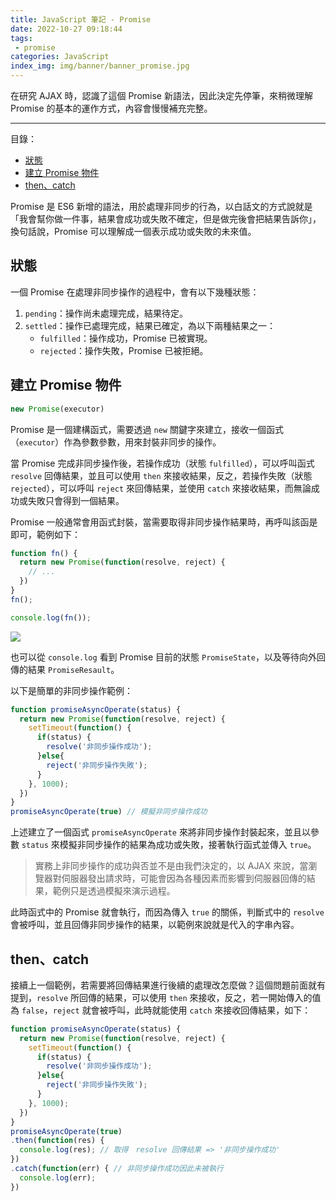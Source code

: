 ```yaml
---
title: JavaScript 筆記 - Promise
date: 2022-10-27 09:18:44
tags:
 - promise
categories: JavaScript
index_img: img/banner/banner_promise.jpg
---
```


在研究 AJAX 時，認識了這個 Promise 新語法，因此決定先停筆，來稍微理解 Promise 的基本的運作方式，內容會慢慢補充完整。

<!--more-->

---
<div class="toc">
<p class="toc-title">目錄：</p>

- [狀態](#狀態)
- [建立 Promise 物件](#建立-Promise-物件)
- [then、catch](#then、catch)
</div>


Promise 是 ES6 新增的語法，用於處理非同步的行為，以白話文的方式說就是「我會幫你做一件事，結果會成功或失敗不確定，但是做完後會把結果告訴你」，換句話說，Promise 可以理解成一個表示成功或失敗的未來值。

## 狀態

一個 Promise 在處理非同步操作的過程中，會有以下幾種狀態：

1. `pending`：操作尚未處理完成，結果待定。
2. `settled`：操作已處理完成，結果已確定，為以下兩種結果之一：
    - `fulfilled`：操作成功，Promise 已被實現。
    - `rejected`：操作失敗，Promise 已被拒絕。


## 建立 Promise 物件
```javascript
new Promise(executor)
```
Promise 是一個建構函式，需要透過 `new` 關鍵字來建立，接收一個函式（`executor`）作為參數參數，用來封裝非同步的操作。

當 Promise 完成非同步操作後，若操作成功（狀態 `fulfilled`），可以呼叫函式 `resolve` 回傳結果，並且可以使用 `then` 來接收結果，反之，若操作失敗（狀態 `rejected`），可以呼叫 `reject` 來回傳結果，並使用 `catch` 來接收結果，而無論成功或失敗只會得到一個結果。

Promise 一般通常會用函式封裝，當需要取得非同步操作結果時，再呼叫該函是即可，範例如下：

```javascript
function fn() {
  return new Promise(function(resolve, reject) {
    // ...
  })
}
fn();

console.log(fn());
```
![](https://i.imgur.com/pTVfu2l.png)

也可以從 `console.log` 看到 Promise 目前的狀態 `PromiseState`，以及等待向外回傳的結果 `PromiseResault`。

以下是簡單的非同步操作範例：

```javascript
function promiseAsyncOperate(status) {
  return new Promise(function(resolve, reject) {
    setTimeout(function() {
      if(status) {
        resolve('非同步操作成功');
      }else{
        reject('非同步操作失敗');
      }
    }, 1000);
  })
}
promiseAsyncOperate(true) // 模擬非同步操作成功
```
上述建立了一個函式 `promiseAsyncOperate` 來將非同步操作封裝起來，並且以參數 `status` 來模擬非同步操作的結果為成功或失敗，接著執行函式並傳入 `true`。

>實務上非同步操作的成功與否並不是由我們決定的，以 AJAX 來說，當瀏覽器對伺服器發出請求時，可能會因為各種因素而影響到伺服器回傳的結果，範例只是透過模擬來演示過程。

此時函式中的 Promise 就會執行，而因為傳入 `true` 的關係，判斷式中的 `resolve` 會被呼叫，並且回傳非同步操作的結果，以範例來說就是代入的字串內容。

## then、catch

接續上一個範例，若需要將回傳結果進行後續的處理改怎麼做？這個問題前面就有提到，`resolve` 所回傳的結果，可以使用 `then` 來接收，反之，若一開始傳入的值為 `false`，`reject` 就會被呼叫，此時就能使用 `catch` 來接收回傳結果，如下：

```javascript
function promiseAsyncOperate(status) {
  return new Promise(function(resolve, reject) {
    setTimeout(function() {
      if(status) {
        resolve('非同步操作成功');
      }else{
        reject('非同步操作失敗');
      }
    }, 1000);
  })
}
promiseAsyncOperate(true)
.then(function(res) {
  console.log(res); // 取得　resolve 回傳結果 => '非同步操作成功'
})
.catch(function(err) { // 非同步操作成功因此未被執行
  console.log(err);
})
```

